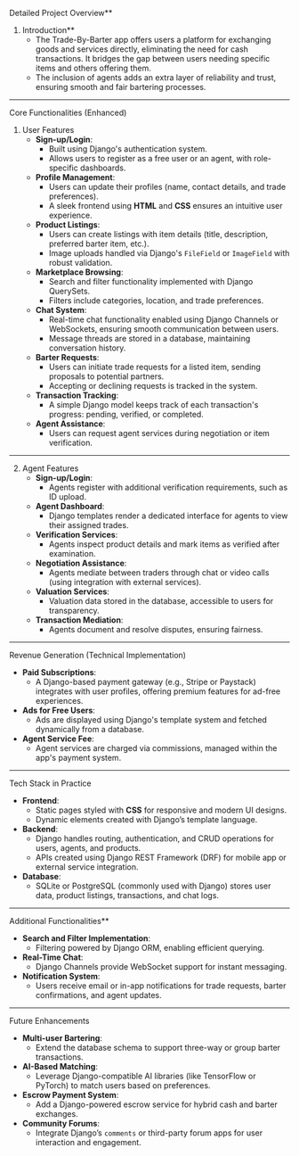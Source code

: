 Detailed Project Overview**

1. Introduction**
   - The Trade-By-Barter app offers users a platform for exchanging goods and services directly, eliminating the need for cash transactions. It bridges the gap between users needing specific items and others offering them.
   - The inclusion of agents adds an extra layer of reliability and trust, ensuring smooth and fair bartering processes.

---

Core Functionalities (Enhanced)

1. User Features
   - **Sign-up/Login**:
     - Built using Django's authentication system.
     - Allows users to register as a free user or an agent, with role-specific dashboards.
   - **Profile Management**:
     - Users can update their profiles (name, contact details, and trade preferences).
     - A sleek frontend using **HTML** and **CSS** ensures an intuitive user experience.
   - **Product Listings**:
     - Users can create listings with item details (title, description, preferred barter item, etc.).
     - Image uploads handled via Django's `FileField` or `ImageField` with robust validation.
   - **Marketplace Browsing**:
     - Search and filter functionality implemented with Django QuerySets.
     - Filters include categories, location, and trade preferences.
   - **Chat System**:
     - Real-time chat functionality enabled using Django Channels or WebSockets, ensuring smooth communication between users.
     - Message threads are stored in a database, maintaining conversation history.
   - **Barter Requests**:
     - Users can initiate trade requests for a listed item, sending proposals to potential partners.
     - Accepting or declining requests is tracked in the system.
   - **Transaction Tracking**:
     - A simple Django model keeps track of each transaction's progress: pending, verified, or completed.
   - **Agent Assistance**:
     - Users can request agent services during negotiation or item verification.

---

2. Agent Features
   - **Sign-up/Login**:
     - Agents register with additional verification requirements, such as ID upload.
   - **Agent Dashboard**:
     - Django templates render a dedicated interface for agents to view their assigned trades.
   - **Verification Services**:
     - Agents inspect product details and mark items as verified after examination.
   - **Negotiation Assistance**:
     - Agents mediate between traders through chat or video calls (using integration with external services).
   - **Valuation Services**:
     - Valuation data stored in the database, accessible to users for transparency.
   - **Transaction Mediation**:
     - Agents document and resolve disputes, ensuring fairness.

---

Revenue Generation (Technical Implementation)
   - **Paid Subscriptions**:
     - A Django-based payment gateway (e.g., Stripe or Paystack) integrates with user profiles, offering premium features for ad-free experiences.
   - **Ads for Free Users**:
     - Ads are displayed using Django's template system and fetched dynamically from a database.
   - **Agent Service Fee**:
     - Agent services are charged via commissions, managed within the app's payment system.

---

Tech Stack in Practice
   - **Frontend**:
     - Static pages styled with **CSS** for responsive and modern UI designs.
     - Dynamic elements created with Django’s template language.
   - **Backend**:
     - Django handles routing, authentication, and CRUD operations for users, agents, and products.
     - APIs created using Django REST Framework (DRF) for mobile app or external service integration.
   - **Database**:
     - SQLite or PostgreSQL (commonly used with Django) stores user data, product listings, transactions, and chat logs.

---

Additional Functionalities**
   - **Search and Filter Implementation**:
     - Filtering powered by Django ORM, enabling efficient querying.
   - **Real-Time Chat**:
     - Django Channels provide WebSocket support for instant messaging.
   - **Notification System**:
     - Users receive email or in-app notifications for trade requests, barter confirmations, and agent updates.

---

Future Enhancements
   - **Multi-user Bartering**:
     - Extend the database schema to support three-way or group barter transactions.
   - **AI-Based Matching**:
     - Leverage Django-compatible AI libraries (like TensorFlow or PyTorch) to match users based on preferences.
   - **Escrow Payment System**:
     - Add a Django-powered escrow service for hybrid cash and barter exchanges.
   - **Community Forums**:
     - Integrate Django’s `comments` or third-party forum apps for user interaction and engagement.

